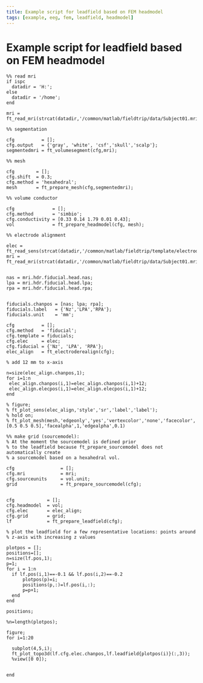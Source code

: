 ```yaml
---
title: Example script for leadfield based on FEM headmodel
tags: [example, eeg, fem, leadfield, headmodel]
---
```


# Example script for leadfield based on FEM headmodel

    %% read mri
    if ispc
      datadir = 'H:';
    else
      datadir = '/home';
    end

    mri = ft_read_mri(strcat(datadir,'/common/matlab/fieldtrip/data/Subject01.mri'));

    %% segmentation

    cfg          = [];
    cfg.output   = {'gray', 'white', 'csf','skull','scalp'};
    segmentedmri = ft_volumesegment(cfg,mri);

    %% mesh

    cfg        = [];
    cfg.shift  = 0.3;
    cfg.method = 'hexahedral';
    mesh       = ft_prepare_mesh(cfg,segmentedmri);

    %% volume conductor

    cfg              = [];
    cfg.method       = 'simbio';
    cfg.conductivity = [0.33 0.14 1.79 0.01 0.43];
    vol              = ft_prepare_headmodel(cfg, mesh);

    %% electrode alignment

    elec = ft_read_sens(strcat(datadir,'/common/matlab/fieldtrip/template/electrode/standard_1020.elc'));
    mri = ft_read_mri(strcat(datadir,'/common/matlab/fieldtrip/data/Subject01.mri'));


    nas = mri.hdr.fiducial.head.nas;
    lpa = mri.hdr.fiducial.head.lpa;
    rpa = mri.hdr.fiducial.head.rpa;


    fiducials.chanpos = [nas; lpa; rpa];
    fiducials.label   = {'Nz','LPA','RPA'};
    fiducials.unit    = 'mm';

    cfg          = [];
    cfg.method   = 'fiducial';
    cfg.template = fiducials;
    cfg.elec     = elec;
    cfg.fiducial = {'Nz', 'LPA', 'RPA'};
    elec_align   = ft_electroderealign(cfg);

    % add 12 mm to x-axis

    n=size(elec_align.chanpos,1);
    for i=1:n
     elec_align.chanpos(i,1)=elec_align.chanpos(i,1)+12;
     elec_align.elecpos(i,1)=elec_align.elecpos(i,1)+12;
    end

    % figure;
    % ft_plot_sens(elec_align,'style','sr','label','label');
    % hold on;
    % ft_plot_mesh(mesh,'edgeonly','yes','vertexcolor','none','facecolor',[0.5 0.5 0.5],'facealpha',1,'edgealpha',0.1)

    %% make grid (sourcemodel):
    % At the moment the sourcemodel is defined prior
    % to the leadfield because ft_prepare_sourcemodel does not automatically create
    % a sourcemodel based on a hexahedral vol.

    cfg                 = [];
    cfg.mri             = mri;
    cfg.sourceunits     = vol.unit;
    grid                = ft_prepare_sourcemodel(cfg);


    cfg            = [];
    cfg.headmodel  = vol;
    cfg.elec       = elec_align;
    cfg.grid       = grid;
    lf             = ft_prepare_leadfield(cfg);

    % plot the leadfield for a few representative locations: points around
    % z-axis with increasing z values

    plotpos = [];
    positions=[];
    n=size(lf.pos,1);
    p=1;
    for i = 1:n
      if lf.pos(i,1)==-0.1 && lf.pos(i,2)==-0.2
          plotpos(p)=i;
          positions(p,:)=lf.pos(i,:);
          p=p+1;
      end
    end

    positions;

    %n=length(plotpos);

    figure;
    for i=1:20

      subplot(4,5,i);
      ft_plot_topo3d(lf.cfg.elec.chanpos,lf.leadfield{plotpos(i)}(:,3));
      %view([0 0]);


    end
